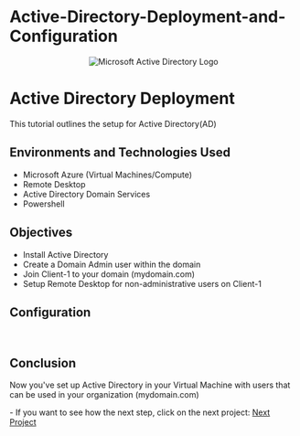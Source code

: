 # Active-Directory-Deployment-and-Configuration

<p align="center">
<img src="https://i.imgur.com/pU5A58S.png" alt="Microsoft Active Directory Logo"/>
</p>


<h1>Active Directory Deployment</h1>
This tutorial outlines the setup for Active Directory(AD)
<br />

<h2>Environments and Technologies Used</h2>

- Microsoft Azure (Virtual Machines/Compute)
- Remote Desktop
- Active Directory Domain Services
- Powershell

<h2> Objectives</h2>

- Install Active Directory
- Create a Domain Admin user within the domain
- Join Client-1 to your domain (mydomain.com)
- Setup Remote Desktop for non-administrative users on Client-1

<h2> Configuration </h2>

<br />
<h2>Conclusion</h2>

<p>Now you've set up Active Directory in your Virtual Machine with users that can be used in your organization (mydomain.com)</p>
- If you want to see how the next step, click on the next project: <a href="https://github.com/JOmega12/Active-Directory-Deployment-and-Configuration">Next Project</a>

<br />
